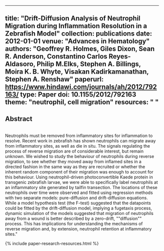  ---
title: "Drift-Diffusion Analysis of Neutrophil Migration during Inflammation Resolution in a Zebrafish Model"
collection: publications
date: 2012-01-01
venue: "Advances in Hematology"
authors: "Geoffrey R. Holmes,   Giles Dixon,   Sean R. Anderson,  Constantino Carlos Reyes-Aldasoro, Philip M.Elks,  Stephen A. Billings,   Moira K. B. Whyte,  Visakan Kadirkamanathan, Stephen A. Renshaw"
paperurl: https://www.hindawi.com/journals/ah/2012/792163/
type: Paper
doi: 10.1155/2012/792163
theme: "neutrophil, cell migration"
resources: " "
---
<h2> Abstract </h2>   <br>  Neutrophils must be removed from inflammatory sites for inflammation to resolve. Recent work in zebrafish has shown neutrophils can migrate away from inflammatory sites, as well as die in situ. The signals regulating the process of reverse migration are of considerable interest, but remain unknown. We wished to study the behaviour of neutrophils during reverse migration, to see whether they moved away from inflamed sites in a directed fashion in the same way as they are recruited or whether the inherent random component of their migration was enough to account for this behaviour. Using neutrophil-driven photoconvertible Kaede protein in transgenic zebrafish larvae, we were able to specifically label neutrophils at an inflammatory site generated by tailfin transection. The locations of these neutrophils over time were observed and fitted using regression methods with two separate models: pure-diffusion and drift-diffusion equations. While a model hypothesis test (the F-test) suggested that the datapoints could be fitted by the drift-diffusion model, implying a fugetaxis process, dynamic simulation of the models suggested that migration of neutrophils away from a wound is better described by a zero-drift, ""diffusion"" process. This has implications for understanding the mechanisms of reverse migration and, by extension, neutrophil retention at inflammatory sites."

{% include paper-research-resources.html %}
